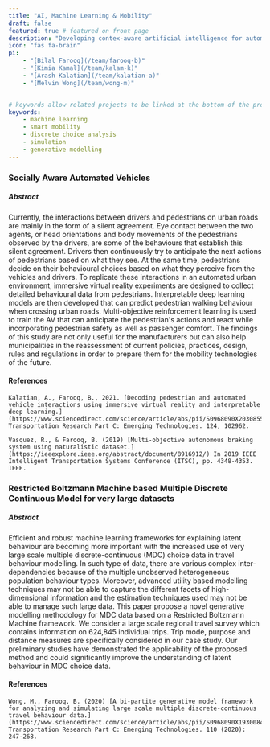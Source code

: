 ```yaml
---
title: "AI, Machine Learning & Mobility"
draft: false
featured: true # featured on front page
description: "Developing contex-aware artificial intelligence for automated vehicles and interpretable machine learning for travel behaviour modelling."
icon: "fas fa-brain"
pi:
    - "[Bilal Farooq](/team/farooq-b)"
    - "[Kimia Kamal](/team/kalam-k)"
    - "[Arash Kalatian](/team/kalatian-a)"
    - "[Melvin Wong](/team/wong-m)"


# keywords allow related projects to be linked at the bottom of the project page
keywords:
    - machine learning
    - smart mobility
    - discrete choice analysis
    - simulation
    - generative modelling
---
```

<!-- content body -->
### Socially Aware Automated Vehicles

##### Abstract

Currently, the interactions between drivers and pedestrians on urban roads are mainly in the form of a silent agreement. Eye contact between the two agents, or head orientations and body movements of the pedestrians observed by the drivers, are some of the behaviours that establish this silent agreement. Drivers then continuously try to anticipate the next actions of pedestrians based on what they see. At the same time, pedestrians decide on their behavioural choices based
on what they perceive from the vehicles and drivers. To replicate these interactions in an automated urban environment, immersive virtual reality experiments are designed to collect detailed behavioural data from pedestrians. Interpretable deep learning models are then developed that can predict pedestrian walking behaviour when crossing urban roads. Multi-objective reinforcement learning is used to train the AV that can anticipate the pedestrian's actions and react while incorporating pedestrian safety as well as passenger comfort. The findings of this study are not only useful for the manufacturers but can also help municipalities in
the reassessment of current policies, practices, design, rules and regulations in order to prepare them for the mobility technologies of the future.

#### References
    Kalatian, A., Farooq, B., 2021. [Decoding pedestrian and automated vehicle interactions using immersive virtual reality and interpretable deep learning.](https://www.sciencedirect.com/science/article/abs/pii/S0968090X2030855X) Transportation Research Part C: Emerging Technologies. 124, 102962.
    
    Vasquez, R., & Farooq, B. (2019) [Multi-objective autonomous braking system using naturalistic dataset.](https://ieeexplore.ieee.org/abstract/document/8916912/) In 2019 IEEE Intelligent Transportation Systems Conference (ITSC), pp. 4348-4353. IEEE.

### Restricted Boltzmann Machine based Multiple Discrete Continuous Model for very large datasets

##### Abstract

Efficient and robust machine learning frameworks for explaining latent behaviour are becoming more important with the increased use of very large scale multiple discrete-continuous (MDC) choice data in travel behaviour modelling.
In such type of data, there are various complex inter-dependencies because of the multiple unobserved heterogeneous population behaviour types.
Moreover, advanced utility based modelling techniques may not be able to capture the different facets of high-dimensional information and the estimation techniques used may not be able to manage such large data.
This paper propose a novel generative modelling methodology for MDC data based on a Restricted Boltzmann Machine framework. We consider a large scale regional travel survey which contains information on 624,845 individual trips.
Trip mode, purpose and distance measures are specifically considered in our case study. Our preliminary studies have demonstrated the applicability of the proposed method and could significantly improve the understanding of latent behaviour in MDC choice data.

#### References
    Wong, M., Farooq, B. (2020) [A bi-partite generative model framework for analyzing and simulating large scale multiple discrete-continuous travel behaviour data.](https://www.sciencedirect.com/science/article/abs/pii/S0968090X19300841) Transportation Research Part C: Emerging Technologies. 110 (2020): 247-268.
